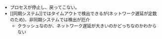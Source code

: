 - プロセスが停止し、戻ってこない。
- [[同期システム]]ではタイムアウトで検出できるが(ネットワーク遅延が定数のため)、非同期システムでは検出が厄介
	- クラッシュなのか、ネットワーク遅延が大きいのかどっちなのかわからない

